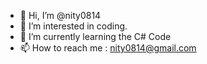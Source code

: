- 👋 Hi, I’m @nity0814
- 👀 I’m interested in coding.
- 🌱 I’m currently learning the C# Code
- 📫 How to reach me : nity0814@gmail.com


